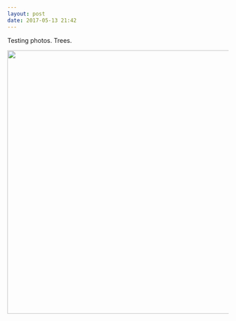 ```yaml
---
layout: post
date: 2017-05-13 21:42
---
```

Testing photos. Trees.

<img src="http://manton.micro.blog/uploads/2017/7ea45c699d.jpg" width="600" height="600" style="height: auto" />
